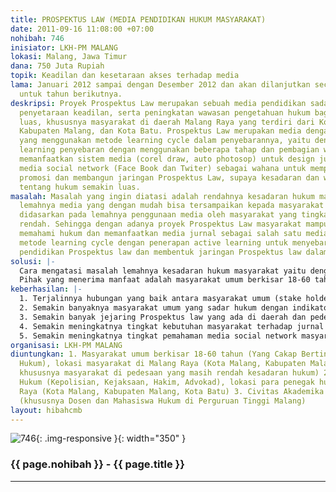 ```yaml
---
title: PROSPEKTUS LAW (MEDIA PENDIDIKAN HUKUM MASYARAKAT)
date: 2011-09-16 11:08:00 +07:00
nohibah: 746
inisiator: LKH-PM MALANG
lokasi: Malang, Jawa Timur
dana: 750 Juta Rupiah
topik: Keadilan dan kesetaraan akses terhadap media
lama: Januari 2012 sampai dengan Desember 2012 dan akan dilanjutkan secara mandiri
  untuk tahun berikutnya.
deskripsi: Proyek Prospektus Law merupakan sebuah media pendidikan sadar hukum dan
  penyetaraan keadilan, serta peningkatan wawasan pengetahuan hukum bagi masyarakat
  luas, khususnya masyarakat di daerah Malang Raya yang terdiri dari Kota Malang,
  Kabupaten Malang, dan Kota Batu. Prospektus Law merupakan media dengan bentuk jurnal
  yang menggunakan metode learning cycle dalam penyebarannya, yaitu dengan active
  learning penyebaran dengan menggunakan beberapa tahap dan pembagian wilayah serta
  memanfaatkan sistem media (corel draw, auto photosop) untuk design jurnal. Pemanfaatan
  media social network (Face Book dan Twiter) sebagai wahana untuk mempermudah dalam
  promosi dan membangun jaringan Prospektus Law, supaya kesadaran dan wawasan masyarakat
  tentang hukum semakin luas.
masalah: Masalah yang ingin diatasi adalah rendahnya kesadaran hukum masyarakat akibat
  lemahnya media yang dengan mudah bisa tersampaikan kepada masyarakat umum hal ini
  didasarkan pada lemahnya penggunaan media oleh masyarakat yang tingkat pendidikannya
  rendah. Sehingga dengan adanya proyek Prospektus Law masyarakat mampu dengan mudah
  memahami hukum dan memanfaatkan media jurnal sebagai salah satu media dengan menggunakan
  metode learning cycle dengan penerapan active learning untuk menyebarluaskan media
  pendidikan Prospektus law dan membentuk jaringan Prospektus law dalam jumlah besar
solusi: |-
  Cara mengatasi masalah lemahnya kesadaran hukum masyarakat yaitu dengan memanfaatkan Lembaga Kajian Hukum dan Pemberdayaan Masyarakat sebagai salah satu lembaga yang mampu menciptakan media yang kreatif bagi masyarakat dengan memanfaatkan media yang mudah dan menggunakan metode yang mampu mengembangkan jaringan Prospektus law sebagai ujung tombak dalam pendidikan dan pembelajaran hukum bagi masyarakat luas yang masih lemah akan kesadaran hukum dan media. Salah satu media yang akan di pakai dalam Prospektus law adalah berupa jurnal hukum yang akan terbit secara kontinyu dan menggunakan metode learning cycle yang bergerak dari satu wilayah dan akan dikembangkan oleh jaringan Prospektus law secara active learning yang akan dibentuk oleh LKH-PM.
  Pihak yang menerima manfaat adalah masyarakat umum berkisar 18-60 tahun (Yang Cakap Bertindak Secara Hukum), lokasi masyarakat di Malang Raya (Kota Malang, Kabupaten Malang, Kota Batu khususnya masyarakat di pedesaan yang masih rendah kesadaran hukum), para penegak hukum (Kepolisian, Kejaksaan, Hakim, Advokad), lokasi para penegak hukum se-Malang Raya (Kota Malang, Kabupaten Malang, Kota Batu), serta civitas akademika se-Malang Raya (khususnya Dosen dan Mahasiswa Hukum di Perguruan Tinggi Malang).
keberhasilan: |-
  1. Terjalinnya hubungan yang baik antara masyarakat umum (stake holder) dengan Lembaga Kajian Hukum dan Pemberdayaan masyarakat (LKH-PM)
  2. Semakin banyaknya masyarakat umum yang sadar hukum dengan indikator keberhasilan banyaknya masyarakat yang memahami prosedur hukum dan sistem hukum yang ada di Indonesia
  3. Semakin banyak jejaring Prospektus law yang ada di daerah dan pedesaan malang raya sebagai mitra kerja dalam mengawal kesadaran hukum masyarakat
  4. Semakin meningkatnya tingkat kebutuhan masyarakat terhadap jurnal Prospektus law sebagai media kesadaran hukum
  5. Semakin meningkatnya tingkat pemahaman media social network masyarakat khususnya media facebook dan twitter LKH-PM
organisasi: LKH-PM MALANG
diuntungkan: 1. Masyarakat umum berkisar 18-60 tahun (Yang Cakap Bertindak Secara
  Hukum), lokasi masyarakat di Malang Raya (Kota Malang, Kabupaten Malang, Kota Batu
  khususnya masyarakat di pedesaan yang masih rendah kesadaran hukum) 2. Para Penegak
  Hukum (Kepolisian, Kejaksaan, Hakim, Advokad), lokasi para penegak hukum se-Malang
  Raya (Kota Malang, Kabupaten Malang, Kota Batu) 3. Civitas Akademika se-Malang Raya
  (khususnya Dosen dan Mahasiswa Hukum di Perguruan Tinggi Malang)
layout: hibahcmb
---
```


![746](/static/img/hibahcmb/746.png){: .img-responsive }{: width="350" }

### {{ page.nohibah }} - {{ page.title }}

---
